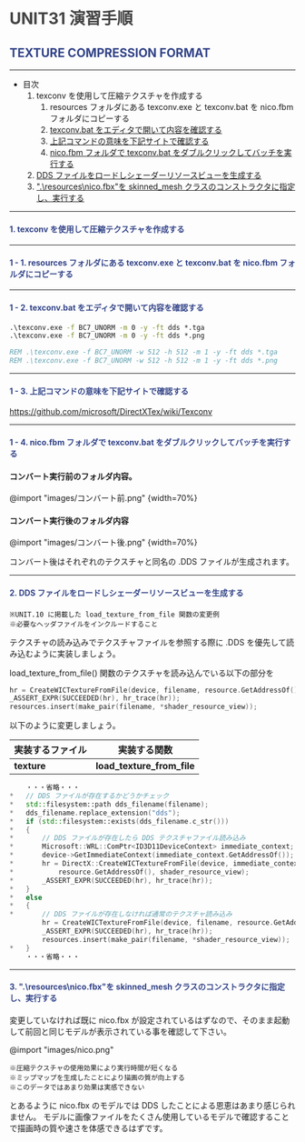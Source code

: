 <!--
UNIT31_EXERCISE UNIT31 演習手順
TEXTURE COMPRESSION FORMAT

<span style="color:#994433;border: 1px red solid; padding: 2px;font-size:100%;font-weight: bold;"></span>

Texture compression format
Mipmap
DDS file
-->

# <span style="color:#444444;">UNIT31 演習手順</span>

## <span style="color:#334488;">TEXTURE COMPRESSION FORMAT</span>

---

* 目次
    1. texconv を使用して圧縮テクスチャを作成する
        1. resources フォルダにある texconv.exe と texconv.bat を nico.fbm フォルダにコピーする
        2. [texconv.bat をエディタで開いて内容を確認する](#1_2_)
        3. [上記コマンドの意味を下記サイトで確認する](#1_3_)
        4. [nico.fbm フォルダで texconv.bat をダブルクリックしてバッチを実行する](#1_4_)
    2. [DDS ファイルをロードしシェーダーリソースビューを生成する](#2_)
    3. [".\\resources\\nico.fbx"を skinned_mesh クラスのコンストラクタに指定し、実行する](#3_)

---

#### <span style="color:#334488;">1. texconv を使用して圧縮テクスチャを作成する</span>

---

#### <span style="color:#334488;">1 - 1. resources フォルダにある texconv.exe と texconv.bat を nico.fbm フォルダにコピーする</span>

---

#### <span style="color:#334488;">1 - 2. texconv.bat をエディタで開いて内容を確認する</span><a name="1_2_"></a>

```bat
.\texconv.exe -f BC7_UNORM -m 0 -y -ft dds *.tga
.\texconv.exe -f BC7_UNORM -m 0 -y -ft dds *.png

REM .\texconv.exe -f BC7_UNORM -w 512 -h 512 -m 1 -y -ft dds *.tga
REM .\texconv.exe -f BC7_UNORM -w 512 -h 512 -m 1 -y -ft dds *.png
```

---

#### <span style="color:#334488;">1 - 3. 上記コマンドの意味を下記サイトで確認する</span><a name="1_3_"></a>

https://github.com/microsoft/DirectXTex/wiki/Texconv

---

#### <span style="color:#334488;">1 - 4. nico.fbm フォルダで texconv.bat をダブルクリックしてバッチを実行する</span><a name="1_4_"></a>

#### コンバート実行前のフォルダ内容。

@import "images/コンバート前.png" {width=70%}

#### コンバート実行後のフォルダ内容

@import "images/コンバート後.png" {width=70%}

コンバート後はそれぞれのテクスチャと同名の .DDS ファイルが生成されます。

---

#### <span style="color:#334488;">2. DDS ファイルをロードしシェーダーリソースビューを生成する</span><a name="2_"></a>

    ※UNIT.10 に掲載した load_texture_from_file 関数の変更例
    ※必要なヘッダファイルをインクルードすること

テクスチャの読み込みでテクスチャファイルを参照する際に .DDS を優先して読み込むように実装しましょう。

load_texture_from_file() 関数のテクスチャを読み込んでいる以下の部分を

```cpp
hr = CreateWICTextureFromFile(device, filename, resource.GetAddressOf(), shader_resource_view);
_ASSERT_EXPR(SUCCEEDED(hr), hr_trace(hr));
resources.insert(make_pair(filename, *shader_resource_view));
```

以下のように変更しましょう。

|実装するファイル|実装する関数|
--|--
**texture**|**load_texture_from_file**

```cpp
    ・・・省略・・・
*   // DDS ファイルが存在するかどうかチェック
*   std::filesystem::path dds_filename(filename);
*   dds_filename.replace_extension("dds");
*   if (std::filesystem::exists(dds_filename.c_str()))
*   {
*       // DDS ファイルが存在したら DDS テクスチャファイル読み込み
*       Microsoft::WRL::ComPtr<ID3D11DeviceContext> immediate_context;
*       device->GetImmediateContext(immediate_context.GetAddressOf());
*       hr = DirectX::CreateWICTextureFromFile(device, immediate_context.Get(), dds_filename.c_str(),
*           resource.GetAddressOf(), shader_resource_view);
*       _ASSERT_EXPR(SUCCEEDED(hr), hr_trace(hr));
*   }
*   else
*   {
*       // DDS ファイルが存在しなければ通常のテクスチャ読み込み
        hr = CreateWICTextureFromFile(device, filename, resource.GetAddressOf(), shader_resource_view);
        _ASSERT_EXPR(SUCCEEDED(hr), hr_trace(hr));
        resources.insert(make_pair(filename, *shader_resource_view));
*   }
    ・・・省略・・・
```

---

#### <span style="color:#334488;">3. ".\\resources\\nico.fbx"を skinned_mesh クラスのコンストラクタに指定し、実行する</span><a name="3_"></a>

変更していなければ既に nico.fbx が設定されているはずなので、そのまま起動して前回と同じモデルが表示されている事を確認して下さい。

@import "images/nico.png"

    ※圧縮テクスチャの使用効果により実行時間が短くなる
    ※ミップマップを生成したことにより描画の質が向上する
    ※このデータではあまり効果は実感できない

とあるように nico.fbx のモデルでは DDS したことによる恩恵はあまり感じられません。
モデルに画像ファイルをたくさん使用しているモデルで確認することで描画時の質や速さを体感できるはずです。